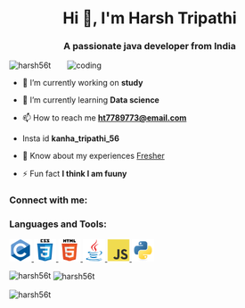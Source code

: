 <h1 align="center">Hi 👋, I'm Harsh Tripathi</h1>
<h3 align="center">A passionate java developer from India</h3>
<img align = "right"alt="coding"width="400" src="https://camo.githubusercontent.com/7eb44783ce417ae7261fbcea3b9aa6a71a281326b36e62becd958a685e3b3ab0/68747470733a2f2f6d69726f2e6d656469756d2e636f6d2f6d61782f3634302f312a6c684f617833635a4154475a774568473075545952412e676966">

<p align="left"> <img src="https://komarev.com/ghpvc/?username=harsh56t&label=Profile%20views&color=0e75b6&style=flat" alt="harsh56t" /> </p>

- 🔭 I’m currently working on **study**

- 🌱 I’m currently learning **Data science**

- 📫 How to reach me **ht7789773@email.com**
- Insta id **kanha_tripathi_56**
- 📄 Know about my experiences [Fresher](Fresher)

- ⚡ Fun fact **I think I am fuuny**

<h3 align="left">Connect with me:</h3>
<p align="left">
</p>

<h3 align="left">Languages and Tools:</h3>
<p align="left"> <a href="https://www.cprogramming.com/" target="_blank" rel="noreferrer"> <img src="https://raw.githubusercontent.com/devicons/devicon/master/icons/c/c-original.svg" alt="c" width="40" height="40"/> </a> <a href="https://www.w3schools.com/css/" target="_blank" rel="noreferrer"> <img src="https://raw.githubusercontent.com/devicons/devicon/master/icons/css3/css3-original-wordmark.svg" alt="css3" width="40" height="40"/> </a> <a href="https://www.w3.org/html/" target="_blank" rel="noreferrer"> <img src="https://raw.githubusercontent.com/devicons/devicon/master/icons/html5/html5-original-wordmark.svg" alt="html5" width="40" height="40"/> </a> <a href="https://www.java.com" target="_blank" rel="noreferrer"> <img src="https://raw.githubusercontent.com/devicons/devicon/master/icons/java/java-original.svg" alt="java" width="40" height="40"/> </a> <a href="https://developer.mozilla.org/en-US/docs/Web/JavaScript" target="_blank" rel="noreferrer"> <img src="https://raw.githubusercontent.com/devicons/devicon/master/icons/javascript/javascript-original.svg" alt="javascript" width="40" height="40"/> </a> <a href="https://www.python.org" target="_blank" rel="noreferrer"> <img src="https://raw.githubusercontent.com/devicons/devicon/master/icons/python/python-original.svg" alt="python" width="40" height="40"/> </a> </p>

<p><img align="left" src="https://github-readme-stats.vercel.app/api/top-langs?username=harsh56t&show_icons=true&locale=en&layout=compact" alt="harsh56t" /></p>

<p>&nbsp;<img align="center" src="https://github-readme-stats.vercel.app/api?username=harsh56t&show_icons=true&locale=en" alt="harsh56t" /></p>

<p><img align="center" src="https://github-readme-streak-stats.herokuapp.com/?user=harsh56t&" alt="harsh56t" /></p>

